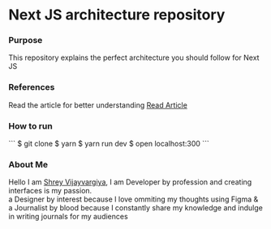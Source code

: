 <h1>Next JS architecture repository</h1>

<h3>Purpose</h3>
<p>This repository explains the perfect architecture you should follow for Next JS </p>



<h3>References</h3>
<p>Read the article for better understanding
<a href=" https://shreyvijayvargiya26.medium.com/building-solid-next-js-architecture-a8c6702dc67d?source=follow_footer---------0----------------------------">Read Article</a>
  
 <h3>How to run</h3>
 ```
 $ git clone
 $ yarn
 $ yarn run dev
 $ open localhost:300
 ```

<h3>About Me</h3>
<p>Hello I am <a href="https://shreyvijayvargiya26.medium.com/">Shrey Vijayvargiya</a>, I am Developer by profession and creating interfaces is my passion. 
  <br /> a Designer by interest because I love ommiting my thoughts using Figma & <br />a Journalist by blood because I constantly share my knowledge and indulge in writing journals for my audiences</p>
